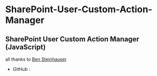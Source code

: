 # SharePoint-User-Custom-Action-Manager
SharePoint User Custom Action Manager (JavaScript)
----
all thanks to [Ben Steinhauser](https://spusercustomactionmanageronline.codeplex.com)
  * GitHub : [](https://github.com/bandrben/SPUserCustomActionManagerOnline)
